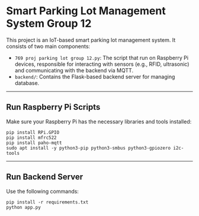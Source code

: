 # Smart Parking Lot Management System Group 12

This project is an IoT-based smart parking lot management system. It consists of two main components:

- `769 proj parking lot group 12.py`: The script that run on Raspberry Pi devices, responsible for interacting with sensors (e.g., RFID, ultrasonic) and communicating with the backend via MQTT.
- `backend/`: Contains the Flask-based backend server for managing database.

---

## Run Raspberry Pi Scripts

Make sure your Raspberry Pi has the necessary libraries and tools installed:

```
pip install RPi.GPIO
pip install mfrc522
pip install paho-mqtt
sudo apt install -y python3-pip python3-smbus python3-gpiozero i2c-tools
```
---

## Run Backend Server
Use the following commands:
```
pip install -r requirements.txt
python app.py
```
